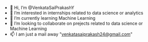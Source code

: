 - 👋 Hi, I’m @VenkataSaiPrakashY
- 👀 I’m interested in internships related to data science or analytics
- 🌱 I’m currently learning Machine Learning 
- 💞️ I’m looking to collaborate on prejects related to data science or Machine Learning
- 📫 I am just a mail away "venkatasaiprakash24@gmail.com"

<!---
VenkataSaiPrakashY/VenkataSaiPrakashY is a ✨ special ✨ repository because its `README.md` (this file) appears on your GitHub profile.
You can click the Preview link to take a look at your changes.
--->
